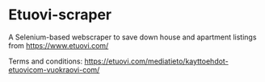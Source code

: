 # Etuovi-scraper

A Selenium-based webscraper to save down house and apartment listings from https://www.etuovi.com/


Terms and conditions:
https://etuovi.com/mediatieto/kayttoehdot-etuovicom-vuokraovi-com/
